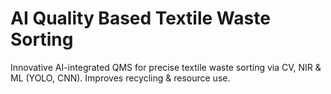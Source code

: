 # AI Quality Based Textile Waste Sorting
Innovative AI-integrated QMS for precise textile waste sorting via CV, NIR &amp; ML (YOLO, CNN). Improves recycling &amp; resource use.
